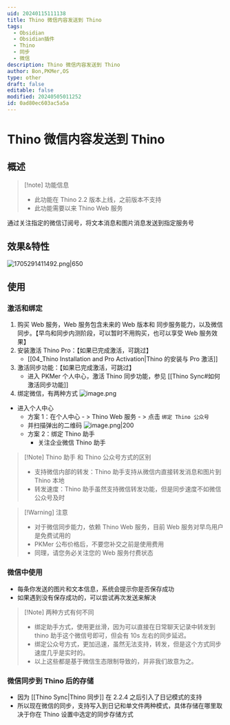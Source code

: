 ```yaml
---
uid: 20240115111138
title: Thino 微信内容发送到 Thino
tags:
  - Obsidian
  - Obsidian插件
  - Thino
  - 同步
  - 微信
description: Thino 微信内容发送到 Thino
author: Bon,PKMer,OS
type: other
draft: false
editable: false
modified: 20240505011252
id: 0ad80ec603ac5a5a
---
```


# Thino 微信内容发送到 Thino

## 概述

> [!note] 功能信息
> - 此功能在 Thino 2.2 版本上线，之前版本不支持
> - 此功能需要以来 Thino Web 服务

通过关注指定的微信订阅号，将文本消息和图片消息发送到指定服务号

## 效果&特性

![1705291411492.png|650](https://cdn.pkmer.cn/images/1705291411492.png!pkmer)

## 使用

### 激活和绑定

1. 购买 Web 服务，Web 服务包含未来的 Web 版本和 同步服务能力，以及微信同步。【早鸟和同步内测阶段，可以暂时不用购买，也可以享受 Web 服务效果】
2. 安装激活 Thino Pro：【如果已完成激活，可跳过】
	- [[04_Thino Installation and Pro Activation|Thino 的安装与 Pro 激活]]
3. 激活同步功能：【如果已完成激活，可跳过】
	- 进入 PKMer 个人中心，激活 Thino 同步功能，参见 [[Thino Sync#如何激活同步功能]]
4. 绑定微信，有两种方式
![image.png](https://cdn.pkmer.cn/images/20240322202213.png!pkmer)
- 进入个人中心
	- 方案 1：在个人中心 - > Thino Web 服务 - > 点击 `绑定 Thino 公众号`
	- 并扫描弹出的二维码
	  ![image.png|200](https://cdn.pkmer.cn/images/20240115120729.png!pkmer)
	- 方案 2：绑定 Thino 助手
		- 关注企业微信 Thino 助手

> [!Note] Thino 助手 和 Thino 公众号方式的区别
> - 支持微信内部的转发：Thino 助手支持从微信内直接转发消息和图片到 Thino 本地
> - 转发速度：Thino 助手虽然支持微信转发功能，但是同步速度不如微信公众号及时

> [!Warning] 注意
> - 对于微信同步能力，依赖 Thino Web 服务，目前 Web 服务对早鸟用户是免费试用的
> - PKMer 公布价格后，不要您补交之前是使用费用
> - 同理，请您务必关注您的 Web 服务付费状态

### 微信中使用

- 每条你发送的图片和文本信息，系统会提示你是否保存成功
- 如果遇到没有保存成功的，可以尝试再次发送来解决

> [!Note] 两种方式有何不同
> - 绑定助手方式，使用更丝滑，因为可以直接在日常聊天记录中转发到 thino 助手这个微信号即可，但会有 10s 左右的同步延迟。
> - 绑定公众号方式，更加迅速，虽然无法支持，转发，但是这个方式同步速度几乎是实时的。
> - 以上这些都是基于微信生态限制导致的，并非我们故意为之。

### 微信同步到 Thino 后的存储

- 因为 [[Thino Sync|Thino 同步]] 在 2.2.4 之后引入了日记模式的支持
- 所以现在微信的同步，支持写入到日记和单文件两种模式，具体存储在哪里取决于你在 Thino 设置中选定的同步存储方式